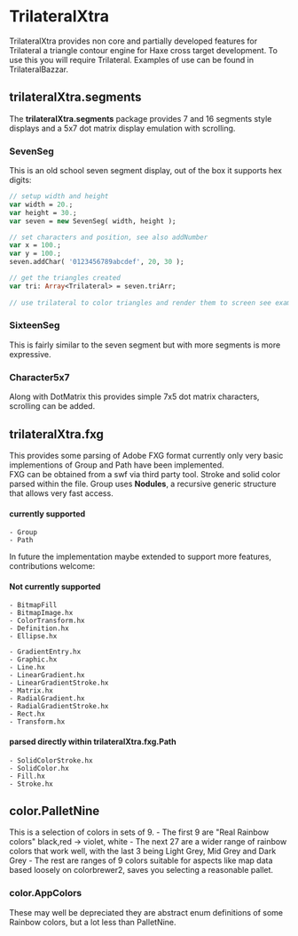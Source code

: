 # TrilateralXtra
TrilateralXtra provides non core and partially developed features for Trilateral a triangle contour engine for Haxe cross target development.
To use this you will require Trilateral.  Examples of use can be found in TrilateralBazzar.

## trilateralXtra.segments

The **trilateralXtra.segments** package provides 7 and 16 segments style displays and a 5x7 dot matrix display emulation with scrolling.

### SevenSeg

This is an old school seven segment display, out of the box it supports hex digits:

```haxe
// setup width and height
var width = 20.;
var height = 30.;
var seven = new SevenSeg( width, height );

// set characters and position, see also addNumber
var x = 100.;
var y = 100.;
seven.addChar( '0123456789abcdef', 20, 30 );

// get the triangles created
var tri: Array<Trilateral> = seven.triArr;
    
// use trilateral to color triangles and render them to screen see examples on TrilateralBazzar.
```
### SixteenSeg
This is fairly similar to the seven segment but with more segments is more expressive.


### Character5x7
Along with DotMatrix this provides simple 7x5 dot matrix characters, scrolling can be added.




## trilateralXtra.fxg

This provides some parsing of Adobe FXG format currently only very basic implementions of Group and Path have been implemented.  
FXG can be obtained from a swf via third party tool.
Stroke and solid color parsed within the file. Group uses **Nodules**, a recursive generic structure that allows very fast access.

#### currently supported

    - Group
    - Path
    
In future the implementation maybe extended to support more features, contributions welcome:

#### Not currently supported

    - BitmapFill
    - BitmapImage.hx
    - ColorTransform.hx
    - Definition.hx
    - Ellipse.hx
    
    - GradientEntry.hx
    - Graphic.hx
    - Line.hx
    - LinearGradient.hx
    - LinearGradientStroke.hx
    - Matrix.hx
    - RadialGradient.hx
    - RadialGradientStroke.hx
    - Rect.hx
    - Transform.hx

#### parsed directly within trilateralXtra.fxg.Path
    - SolidColorStroke.hx
    - SolidColor.hx
    - Fill.hx
    - Stroke.hx
    
    
    
## color.PalletNine

This is a selection of colors in sets of 9.
    - The first 9 are "Real Rainbow colors" black,red -> violet, white
    - The next 27 are a wider range of rainbow colors that work well, with the last 3 being Light Grey, Mid Grey and Dark Grey
    - The rest are ranges of 9 colors suitable for aspects like map data based loosely on colorbrewer2, saves you selecting a reasonable pallet.
    
### color.AppColors

These may well be depreciated they are abstract enum definitions of some Rainbow colors, but a lot less than PalletNine.

 
 
 
 
